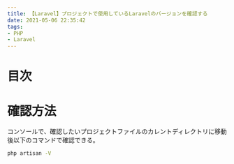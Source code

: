 ```yaml
---
title: 【Laravel】プロジェクトで使用しているLaravelのバージョンを確認する
date: 2021-05-06 22:35:42
tags:
- PHP
- Laravel
---
```

# 目次
<!-- toc -->
<!-- more -->

# 確認方法
コンソールで、確認したいプロジェクトファイルのカレントディレクトリに移動後以下のコマンドで確認できる。

```bash
php artisan -V
```
